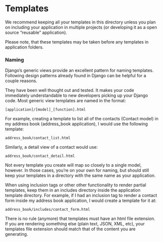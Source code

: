 Templates
=========

We recommend keeping all your templates in this directory unless you plan on including your application in multiple projects (or developing it as a open source “reusable” application).

Please note, that these templates may be taken before any templates in application folders.

### Naming

Django’s generic views provide an excellent pattern for naming templates. Following design patterns already found in Django can be helpful for a couple reasons.

They have been well thought out and tested.
It makes your code immediately understandable to new developers picking up your Django code.
Most generic view templates are named in the format:

```text
[application]/[model]_[function].html
```
For example, creating a template to list all of the contacts (Contact model) in my address book (address_book application), I would use the following template:

```text
address_book/contact_list.html
```
Similarly, a detail view of a contact would use:

```text
address_book/contact_detail.html
```

Not every template you create will map so closely to a single model, however. In those cases, you’re on your own for naming, but should still keep your templates in a directory with the same name as your application.

When using inclusion tags or other other functionality to render partial templates, keep them in an includes directory inside the application template directory. For example, if I had an inclusion tag to render a contact form inside my address book application, I would create a template for it at:

```text
address_book/includes/contact_form.html
```
There is no rule (anymore) that templates must have an html file extension. If you are rendering something else (plain text, JSON, XML, etc), your templates file extension should match that of the content you are generating.

